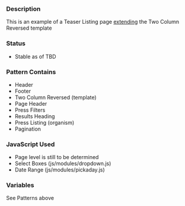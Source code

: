 ### Description
This is an example of a Teaser Listing page [extending](https://twig.symfony.com/doc/2.x/tags/extends.html) the Two Column Reversed template

### Status
* Stable as of TBD

### Pattern Contains
* Header
* Footer
* Two Column Reversed (template)
* Page Header
* Press Filters
* Results Heading
* Press Listing (organism)
* Pagination

### JavaScript Used
* Page level is still to be determined
* Select Boxes (js/modules/dropdown.js)
* Date Range (js/modules/pickaday.js)

### Variables
See Patterns above
